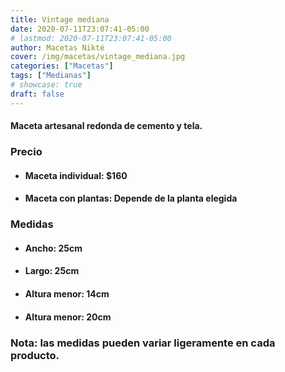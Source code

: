 ```yaml
---
title: Vintage mediana
date: 2020-07-11T23:07:41-05:00
# lastmod: 2020-07-11T23:07:41-05:00
author: Macetas Nikté
cover: /img/macetas/vintage_mediana.jpg
categories: ["Macetas"]
tags: ["Medianas"]
# showcase: true
draft: false
---
```


#### Maceta artesanal redonda de cemento y tela.

###  Precio
- #### Maceta individual: $160
- #### Maceta con plantas: Depende de la planta elegida

### Medidas
- #### Ancho: 25cm
- #### Largo: 25cm
- #### Altura menor: 14cm
- #### Altura menor: 20cm
### Nota: las medidas pueden variar ligeramente en cada producto.
<!--more-->
